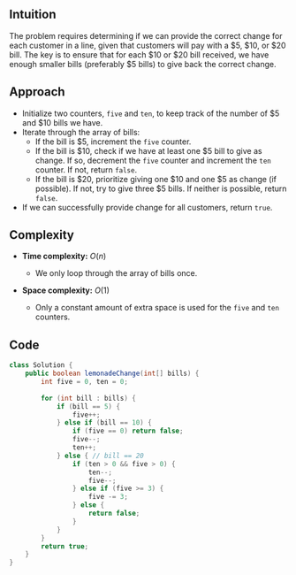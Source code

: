 ## Intuition
The problem requires determining if we can provide the correct change for each customer in a line, given that customers will pay with a $5, $10, or $20 bill. The key is to ensure that for each $10 or $20 bill received, we have enough smaller bills (preferably $5 bills) to give back the correct change.

## Approach
- Initialize two counters, `five` and `ten`, to keep track of the number of $5 and $10 bills we have.
- Iterate through the array of bills:
  - If the bill is $5, increment the `five` counter.
  - If the bill is $10, check if we have at least one $5 bill to give as change. If so, decrement the `five` counter and increment the `ten` counter. If not, return `false`.
  - If the bill is $20, prioritize giving one $10 and one $5 as change (if possible). If not, try to give three $5 bills. If neither is possible, return `false`.
- If we can successfully provide change for all customers, return `true`.

## Complexity
- **Time complexity:** $O(n)$
  - We only loop through the array of bills once.
  
- **Space complexity:** $O(1)$
  - Only a constant amount of extra space is used for the `five` and `ten` counters.

## Code
```java
class Solution {
    public boolean lemonadeChange(int[] bills) {
        int five = 0, ten = 0;
        
        for (int bill : bills) {
            if (bill == 5) {
                five++;
            } else if (bill == 10) {
                if (five == 0) return false;
                five--;
                ten++;
            } else { // bill == 20
                if (ten > 0 && five > 0) {
                    ten--;
                    five--;
                } else if (five >= 3) {
                    five -= 3;
                } else {
                    return false;
                }
            }
        }
        return true;
    }
}
